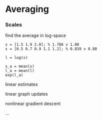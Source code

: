 # Averaging





### Scales

find the average in log-space

```
s = [1.5 1.9 2.0]; % 1.786 v 1.80
s = [0.5 0.7 0.9 1.1 1.2]; % 0.839 v 0.88

l = log(s)

s_a = mean(s)
l_a = mean(l)
exp(l_a)
```









linear estimates



linear graph updates





nonlinear gradient descent































...
